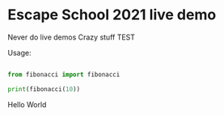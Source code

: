 # Escape School 2021 live demo

Never do live demos
Crazy stuff
TEST

Usage:
```python

from fibonacci import fibonacci

print(fibonacci(10))
```

Hello World